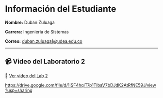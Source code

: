 # Información del Estudiante

**Nombre:** Duban Zuluaga

**Carrera:** Ingenieria de Sistemas

**Correo:** duban.zuluaga1@udea.edu.co

---

## 📹 Video del Laboratorio 2
🔗 [Ver video del Lab 2](https://drive.google.com/file/d/1ISF4hqiT7p1TIbaV7bDJdK2AtRfNE59J/view?usp=sharing)

https://drive.google.com/file/d/1ISF4hqiT7p1TIbaV7bDJdK2AtRfNE59J/view?usp=sharing

